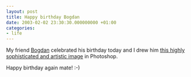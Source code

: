 ```yaml
---
layout: post
title: Happy birthday Bogdan
date: 2003-02-02 23:30:30.000000000 +01:00
categories:
- life
---
```

My friend <a href="http://www.spinform.ro" title="His site!">Bogdan</a> celebrated his birthday today and I drew him <a href="https://content.rusiczki.net/blogpics/de-la-revu1.php" onclick="window.open('https://content.rusiczki.net/blogpics/de-la-revu1.php','popup','width=300,height=300,scrollbars=no,resizable=no,toolbar=no,directories=no,location=no,menubar=no,status=no,left=0,top=0'); return false">this highly sophisticated and artistic image</a> in Photoshop.

Happy birthday again mate! :-)
